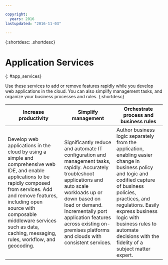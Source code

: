 ```yaml
---

copyright:
  years: 2016
lastupdated: "2016-11-03"

---
```



{:shortdesc: .shortdesc}

# Application Services
{: #app_services}

Use these services to add or remove features rapidly while you develop web applications in the cloud. You can also simplify management tasks, and organize your business processes and rules.
{:shortdesc}


Increase productivity | Simplify management | Orchestrate process and business rules
--- | --- | ---
Develop web applications in the cloud by using a simple and comprehensive web IDE, and enable applications to be rapidly composed from services. Add and remove features, including open source with composable middleware services such as data, caching, messaging, rules, workflow, and geocoding. | Significantly reduce and automate IT configuration and management tasks, rapidly. Accurately troubleshoot applications and auto scale workloads up or down based on load or demand. Incrementally port application features across existing on-premises platforms and clouds with consistent services. | Author business logic separately from the application, enabling easier change in business policy and logic and codified capture of business policies, practices, and regulations. Easily express business logic with business rules to automate decisions with the fidelity of a subject matter expert.
